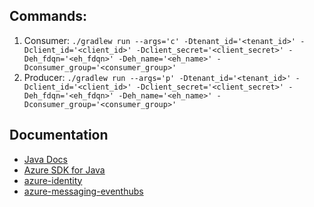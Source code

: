 
## Commands:
1. Consumer: ``./gradlew run --args='c' -Dtenant_id='<tenant_id>' -Dclient_id='<client_id>' -Dclient_secret='<client_secret>' -Deh_fdqn='<eh_fdqn>' -Deh_name='<eh_name>' -Dconsumer_group='<consumer_group>'``
2. Producer: ``./gradlew run --args='p' -Dtenant_id='<tenant_id>' -Dclient_id='<client_id>' -Dclient_secret='<client_secret>' -Deh_fdqn='<eh_fdqn>' -Deh_name='<eh_name>' -Dconsumer_group='<consumer_group>'``

## Documentation
- [Java Docs](https://javadoc.io/doc/com.azure/azure-core/1.4.0/index.html)
- [Azure SDK for Java](https://azure.github.io/azure-sdk-for-java/)
- [azure-identity](https://azuresdkdocs.blob.core.windows.net/$web/java/azure-identity/1.7.2/index.html)
- [azure-messaging-eventhubs](https://azuresdkdocs.blob.core.windows.net/$web/java/azure-messaging-eventhubs/5.15.0/index.html)
